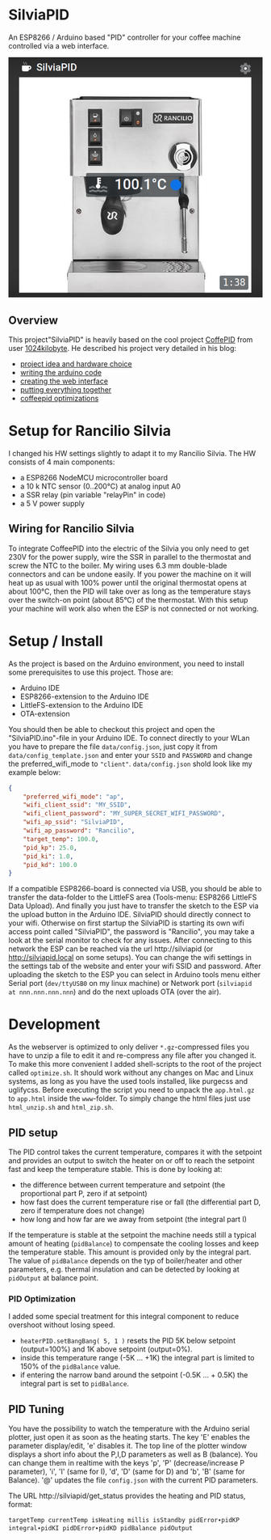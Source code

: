 # SilviaPID

An ESP8266 / Arduino based "PID" controller for your coffee machine controlled via a web interface. 

![SilviaPID Homescreen](images/SilviaPID_Homescreen.png)


## Overview

This project"SilviaPID" is heavily based on the cool project [CoffePID](https://github.com/1024kilobyte/CoffeePID)
from user [1024kilobyte](https://github.com/1024kilobyte). He described his project very detailed in his blog:

- [project idea and hardware choice](https://1024kilobyte.com/blog/2020/3/3/new-project-coffeepid-a-generic-pid-controller-for-coffee-machines)
- [writing the arduino code](https://1024kilobyte.com/blog/2020/3/3/coffeepid-the-software)
- [creating the web interface](https://1024kilobyte.com/blog/2020/8/2/coffeepid-the-web-interface)
- [putting everything together](https://1024kilobyte.com/blog/2020/7/22/coffeepid-the-build)
- [coffeepid optimizations](https://1024kilobyte.com/blog/2020/8/3/coffeepid-optimizations)


# Setup for Rancilio Silvia

I changed his HW settings slightly to adapt it to my Rancilio Silvia. The HW consists of 4 main components:
- a ESP8266 NodeMCU microcontroller board
- a 10 k NTC sensor (0..200°C) at analog input A0
- a SSR relay (pin variable "relayPin" in code)
- a 5 V power supply

## Wiring for Rancilio Silvia

To integrate CoffeePID into the electric of the Silvia you only need to get 230V for the power supply,
wire the SSR in parallel to the thermostat and screw the NTC to the boiler.
My wiring uses 6.3 mm double-blade connectors and can be undone easily. 
If you power the machine on it will heat up as usual with 100% power until the original thermostat opens at about 100°C,
then the PID will take over as long as the temperature stays over the switch-on point (about 85°C) of the thermostat.
With this setup your machine will work also when the ESP is not connected or not working. 

# Setup / Install

As the project is based on the Arduino environment, you need to install some prerequisites to use this project. Those are:

- Arduino IDE
- ESP8266-extension to the Arduino IDE
- LittleFS-extension to the Arduino IDE
- OTA-extension

You should then be able to checkout this project and open the "SilviaPID.ino"-file in your Arduino IDE. 
To connect directly to your WLan you have to prepare the file `data/config.json`, just copy it from `data/config_template.json` and enter your `SSID` and `PASSWORD` and change the preferred_wifi_mode to `"client"`.
`data/config.json` shold look like my example below:

```json
{
    "preferred_wifi_mode": "ap",
    "wifi_client_ssid": "MY_SSID",
    "wifi_client_password": "MY_SUPER_SECRET_WIFI_PASSWORD",
    "wifi_ap_ssid": "SilviaPID",
    "wifi_ap_password": "Rancilio",
    "target_temp": 100.0,
    "pid_kp": 25.0,
    "pid_ki": 1.0,
    "pid_kd": 100.0
}
```

If a compatible ESP8266-board is connected via USB, you should be able to transfer the data-folder
to the LittleFS area (Tools-menu: ESP8266 LittleFS Data Upload). And finally you just have to transfer
the sketch to the ESP via the upload button in the Arduino IDE. SilviaPID should directly connect to your wifi.
Otherwise on first startup the SilviaPID is starting its own wifi access point called "SilviaPID",
the password is "Rancilio", you may take a look at the serial monitor to check for any issues.
After connecting to this network the ESP can be reached via the url http://silviapid (or http://silviapid.local
on some setups). You can change the wifi settings in the settings tab of the website and enter your
wifi SSID and password. After uploading the sketch to the ESP you can select in Arduino tools menu either
Serial port (`dev/ttyUSB0` on my linux machine) or Network port (`silviapid at nnn.nnn.nnn.nnn`)
and do the next uploads OTA (over the air).

# Development

As the webserver is optimized to only deliver `*.gz`-compressed files you have to unzip a file to edit it
and re-compress any file after you changed it. To make this more convenient I added shell-scripts to the
root of the project called `optimize.sh`. It should work without any changes on Mac and Linux systems,
as long as you have the used tools installed, like purgecss and uglifycss. Before executing the script
you need to unpack the `app.html.gz` to `app.html` inside the `www`-folder.
To simply change the html files just use `html_unzip.sh` and `html_zip.sh`.

## PID setup
The PID control takes the current temperature, compares it with the setpoint and provides an output to switch
the heater on or off to reach the setpoint fast and keep the temperature stable. This is done by looking at:
- the difference between current temperature and setpoint (the proportional part P, zero if at setpoint)
- how fast does the current temperature rise or fall (the differential part D, zero if temperature does not change)
- how long and how far are we away from setpoint (the integral part I)

If the temperature is stable at the setpoint the machine needs still a typical amount of heating (`pidBalance`)
to compensate the cooling losses and keep the temperature stable. This amount is provided only by the integral part.
The value of `pidBalance` depends on the typ of boiler/heater and other parameters, e.g. thermal insulation and can be
detected by looking at `pidOutput` at balance point.

### PID Optimization
I added some special treatment for this integral component to reduce overshoot without losing speed.
- `heaterPID.setBangBang( 5, 1 )` resets the PID 5K below setpoint (output=100%) and 1K above setpoint (output=0%).
- inside this temperature range (-5K ... +1K) the integral part is limited to 150% of the `pidBalance` value.
- if entering the narrow band around the setpoint (-0.5K ... + 0.5K) the integral part is set to `pidBalance`.

## PID Tuning

You have the possibility to watch the temperature with the Arduino serial plotter, just open it as soon as the heating starts.
The key 'E' enables the parameter display/edit, 'e' disables it. The top line of the plotter window displays a short info
about the P,I,D parameters as well as B (balance). You can change them in realtime with the keys 'p', 'P' (decrease/increase P parameter),
'i', 'I' (same for I), 'd', 'D' (same for D) and 'b', 'B' (same for Balance).
'@' updates the file `config.json` with the current PID parameters.

The URL http://silviapid/get_status provides the heating and PID status, format:
````
targetTemp currentTemp isHeating millis isStandby pidError∙pidKP integral∙pidKI pidDError∙pidKD pidBalance pidOutput
````

